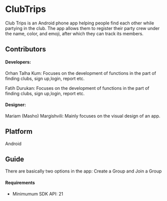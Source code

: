 # ClubTrips
Club Trips is an Android phone app helping people find each other while partying in the club. The app allows them to register their party crew under the name, color, and emoji, after which they can track its members.

## Contributors

#### Developers: 

Orhan Talha Kum: Focuses on the development of functions in the part of finding clubs, sign up,login, report etc.

Fatih Durukan: Focuses on the development of functions in the part of finding clubs, sign up,login, report etc.

#### Designer: 

Mariam (Masho) Margishvili: Mainly focuses on the visual design of an app.

## Platform

Android

## Guide 

There are basically two options in the app: Create a Group and Join a Group

#### Requirements

* Minimumum SDK API: 21

